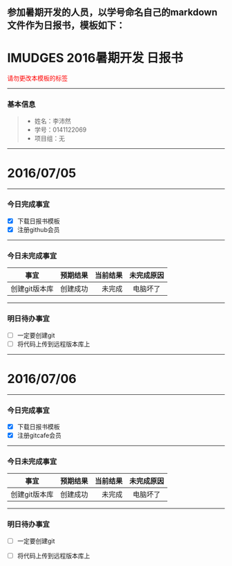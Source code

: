 参加暑期开发的人员，以学号命名自己的markdown文件作为日报书，模板如下：
-------
# IMUDGES 2016暑期开发 日报书
<span style="color:red">请勿更改本模板的标签</span>

-------


### 基本信息
> * 姓名：李沛然
> * 学号：0141122069
> * 项目组：无

-------


# 2016/07/05

-------

### 今日完成事宜
- [x]  下载日报书模板
- [x]  注册github会员

-----
### 今日未完成事宜


| 事宜     |预期结果| 当前结果  | 未完成原因   | 
| --------   | -----:  | -----:  | :----:  |
| 创建git版本库     | 创建成功    | 未完成   | 电脑坏了   | 


------
### 明日待办事宜
- [ ] 一定要创建git
- [ ] 将代码上传到远程版本库上

-------


# 2016/07/06

-------

### 今日完成事宜
- [x]  下载日报书模板
- [x]  注册gitcafe会员

-----
### 今日未完成事宜


| 事宜     |预期结果| 当前结果  | 未完成原因   | 
| --------   | -----:  | -----:  | :----:  |
| 创建git版本库     | 创建成功    | 未完成   | 电脑坏了   | 


------
### 明日待办事宜
- [ ] 一定要创建git
- [ ] 将代码上传到远程版本库上

